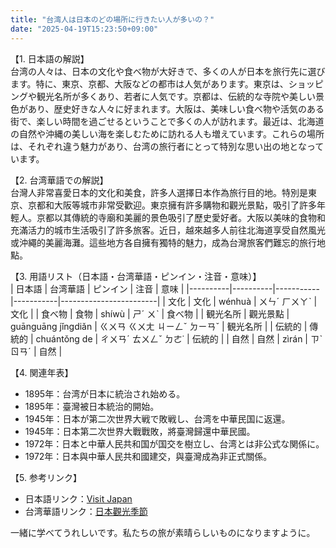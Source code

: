 ```yaml
---
title: "台湾人は日本のどの場所に行きたい人が多いの？"
date: "2025-04-19T15:23:50+09:00"
---
```


【1. 日本語の解説】  
台湾の人々は、日本の文化や食べ物が大好きで、多くの人が日本を旅行先に選びます。特に、東京、京都、大阪などの都市は人気があります。東京は、ショッピングや観光名所が多くあり、若者に人気です。京都は、伝統的な寺院や美しい景色があり、歴史好きな人々に好まれます。大阪は、美味しい食べ物や活気のある街で、楽しい時間を過ごせるということで多くの人が訪れます。最近は、北海道の自然や沖縄の美しい海を楽しむために訪れる人も増えています。これらの場所は、それぞれ違う魅力があり、台湾の旅行者にとって特別な思い出の地となっています。

【2. 台湾華語での解説】  
台灣人非常喜愛日本的文化和美食，許多人選擇日本作為旅行目的地。特別是東京、京都和大阪等城市非常受歡迎。東京擁有許多購物和觀光景點，吸引了許多年輕人。京都以其傳統的寺廟和美麗的景色吸引了歷史愛好者。大阪以美味的食物和充滿活力的城市生活吸引了許多旅客。近日，越來越多人前往北海道享受自然風光或沖繩的美麗海灘。這些地方各自擁有獨特的魅力，成為台灣旅客們難忘的旅行地點。

【3. 用語リスト（日本語・台湾華語・ピンイン・注音・意味）】  
| 日本語   | 台湾華語 | ピンイン  | 注音      | 意味                   |
|----------|----------|-----------|-----------|------------------------|
| 文化     | 文化     | wénhuà    | ㄨㄣˊ ㄏㄨㄚˋ | 文化                   |
| 食べ物   | 食物     | shíwù     | ㄕˊ ㄨˋ     | 食べ物                 |
| 観光名所 | 觀光景點 | guānguāng jǐngdiǎn | ㄍㄨㄢ ㄍㄨㄤ ㄐㄧㄥˇ ㄉㄧㄢˇ | 観光名所 |
| 伝統的   | 傳統的   | chuántǒng de | ㄔㄨㄢˊ ㄊㄨㄥˇ ㄉㄜ˙ | 伝統的           |
| 自然     | 自然     | zìrán     | ㄗˋ ㄖㄢˊ   | 自然                   |

【4. 関連年表】  
- 1895年：台湾が日本に統治され始める。  
- 1895年：臺灣被日本統治的開始。
- 1945年：日本が第二次世界大戦で敗戦し、台湾を中華民国に返還。  
- 1945年：日本第二次世界大戰戰敗，將臺灣歸還中華民國。
- 1972年：日本と中華人民共和国が国交を樹立し、台湾とは非公式な関係に。 
- 1972年：日本與中華人民共和國建交，與臺灣成為非正式關係。

【5. 参考リンク】  
- 日本語リンク：[Visit Japan](https://www.japan.travel/jp/)  
- 台湾華語リンク：[日本觀光季節](https://www.japan.travel/tw/)

一緒に学べてうれしいです。私たちの旅が素晴らしいものになりますように。